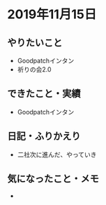 # 2019年11月15日

## やりたいこと

- Goodpatchインタン
- 祈りの会2.0

## できたこと・実績

- Goodpatchインタン

## 日記・ふりかえり

- 二社次に進んだ、やっていき

## 気になったこと・メモ

- 
